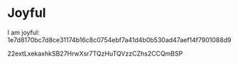 # Joyful

I am joyful: 1e7d8170bc7d8ce31174b16c8c0754ebf7a41d4b0b530ad47aef14f7901088d9


22extLxekaxhkSB27HrwXsr7TQzHuTQVzzCZhs2CCQmBSP